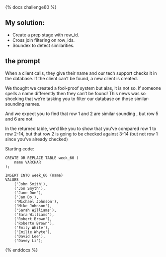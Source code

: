 {% docs challenge60 %}
## My solution:
- Create a prep stage with row_id.  
- Cross join filtering on row_ids.  
- Soundex to detect similarities.  

## the prompt
When a client calls, they give their name and our tech support checks it in the database. If the client can’t be found, a new client is created.

We thought we created a fool-proof system but alas, it is not so. If someone spells a name differently then they can’t be found! This news was so shocking that we’re tasking you to filter our database on those similar-sounding names.

And we expect you to find that row 1 and 2 are similar sounding , but row 5 and 6 are not

In the returned table, we’d like you to show that you’ve compared row 1 to row 2-14, but that row 2 is going to be checked against 3-14 (but not row 1 since you’ve already checked)

Starting code:  
```
CREATE OR REPLACE TABLE week_60 (
    name VARCHAR
);

INSERT INTO week_60 (name)
VALUES
    ('John Smith'),
    ('Jon Smyth'),
    ('Jane Doe'),
    ('Jan Do'),
    ('Michael Johnson'),
    ('Mike Johnson'),
    ('Sarah Williams'),
    ('Sara Williams'),
    ('Robert Brown'),
    ('Roberto Brown'),
    ('Emily White'),
    ('Emilie Whyte'),
    ('David Lee'),
    ('Davey Li');
```


{% enddocs %}